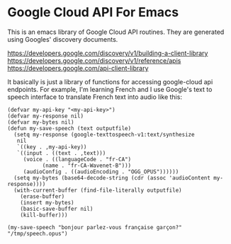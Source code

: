 

# Google Cloud API For Emacs

This is an emacs library of Google Cloud API routines. They are generated
using Googles' discovery documents.

<https://developers.google.com/discovery/v1/building-a-client-library>
<https://developers.google.com/discovery/v1/reference/apis>
<https://developers.google.com/api-client-library>

It basically is just a library of functions for accessing google-cloud api endpoints.
For example, I'm learning French and I use Google's text to speech interface to
translate French text into audio like this:

    (defvar my-api-key "<my-api-key>")
    (defvar my-response nil)
    (defvar my-bytes nil)
    (defun my-save-speech (text outputfile)
      (setq my-response (google-texttospeech-v1:text/synthesize
       nil
       `((key . ,my-api-key))
       `((input . ((text . ,text)))
         (voice . ((languageCode . "fr-CA")
    	       (name . "fr-CA-Wavenet-B")))
         (audioConfig . ((audioEncoding . "OGG_OPUS"))))))
      (setq my-bytes (base64-decode-string (cdr (assoc 'audioContent my-response))))
      (with-current-buffer (find-file-literally outputfile)
        (erase-buffer)
        (insert my-bytes)
        (basic-save-buffer nil)
        (kill-buffer)))
    
    (my-save-speech "bonjour parlez-vous française garçon?" "/tmp/speech.opus")

